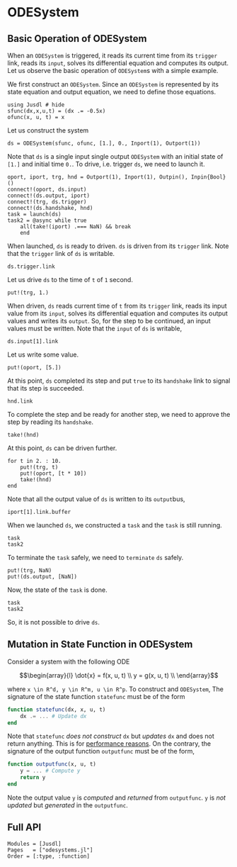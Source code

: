 # ODESystem

## Basic Operation of ODESystem 
When an `ODESystem` is triggered, it reads its current time from its `trigger` link, reads its `input`, solves its differential equation and computes its output. Let us observe the basic operation of `ODESystem`s with a simple example. 

We first construct an `ODESystem`. Since an `ODESystem` is represented by its state equation and output equation, we need to define those equations.
```@repl ode_ex 
using Jusdl # hide 
sfunc(dx,x,u,t) = (dx .= -0.5x)
ofunc(x, u, t) = x
```
Let us construct the system 
```@repl ode_ex 
ds = ODESystem(sfunc, ofunc, [1.], 0., Inport(1), Outport(1))
```
Note that `ds` is a single input single output `ODESystem` with an initial state of `[1.]` and initial time `0.`. To drive, i.e. trigger `ds`, we need to launch it.
```@repl ode_ex
oport, iport, trg, hnd = Outport(1), Inport(1), Outpin(), Inpin{Bool}()
connect!(oport, ds.input) 
connect!(ds.output, iport) 
connect!(trg, ds.trigger) 
connect!(ds.handshake, hnd)
task = launch(ds)
task2 = @async while true 
    all(take!(iport) .=== NaN) && break 
    end
```
When launched, `ds` is ready to driven. `ds` is driven from its `trigger` link. Note that the `trigger` link of `ds` is writable. 
```@repl ode_ex 
ds.trigger.link
```
Let us drive `ds` to the time of `t` of `1` second.
```@repl ode_ex 
put!(trg, 1.)
```
When driven, `ds` reads current time of `t` from its `trigger` link, reads its input value from its `input`, solves its differential equation and computes its output values and writes its `output`. So, for the step to be continued, an input values must be written. Note that the `input` of `ds` is writable,
```@repl ode_ex 
ds.input[1].link
```
Let us write some value. 
```@repl ode_ex 
put!(oport, [5.])
```
At this point, `ds` completed its step and put `true` to its `handshake` link to signal that its step is succeeded.
```@repl ode_ex 
hnd.link
```
To complete the step and be ready for another step, we need to approve the step by reading its `handshake`. 
```@repl ode_ex 
take!(hnd)
```
At this point, `ds` can be driven further. 
```@repl ode_ex 
for t in 2. : 10.
    put!(trg, t)
    put!(oport, [t * 10])
    take!(hnd)
end
```
Note that all the output value of `ds` is written to its `output`bus,
```@repl ode_ex 
iport[1].link.buffer
```
When we launched `ds`, we constructed a `task` and the `task` is still running.
```@repl ode_ex 
task
task2
```
To terminate the `task` safely, we need to `terminate` `ds` safely.
```@repl ode_ex
put!(trg, NaN)
put!(ds.output, [NaN])
```
Now, the state of the `task` is done. 
```@repl ode_ex 
task
task2
```
So, it is not possible to drive `ds`.

## Mutation in State Function in ODESystem 
Consider a system with the following ODE
```math 
\begin{array}{l}
    \dot{x} = f(x, u, t) \\
    y = g(x, u, t) \\
\end{array}
```
where ``x \in R^d, y \in R^m, u \in R^p``. To construct and `ODESystem`,  The signature of the state function `statefunc` must be of the form 
```julia 
function statefunc(dx, x, u, t)
    dx .= ... # Update dx
end
```
Note that `statefunc` *does not construct* `dx` but *updates* `dx` and does not return anything.  This is for [performance reasons](https://docs.juliadiffeq.org/latest/basics/faq/#faq_performance-1). On the contrary, the signature of the output function `outputfunc` must be of the form,
```julia 
function outputfunc(x, u, t)
    y = ... # Compute y
    return y
end
```
Note the output value `y` is *computed* and *returned* from `outputfunc`. `y` is *not updated* but *generated* in the `outputfunc`.

## Full API
```@autodocs
Modules = [Jusdl]
Pages   = ["odesystems.jl"]
Order = [:type, :function]
```